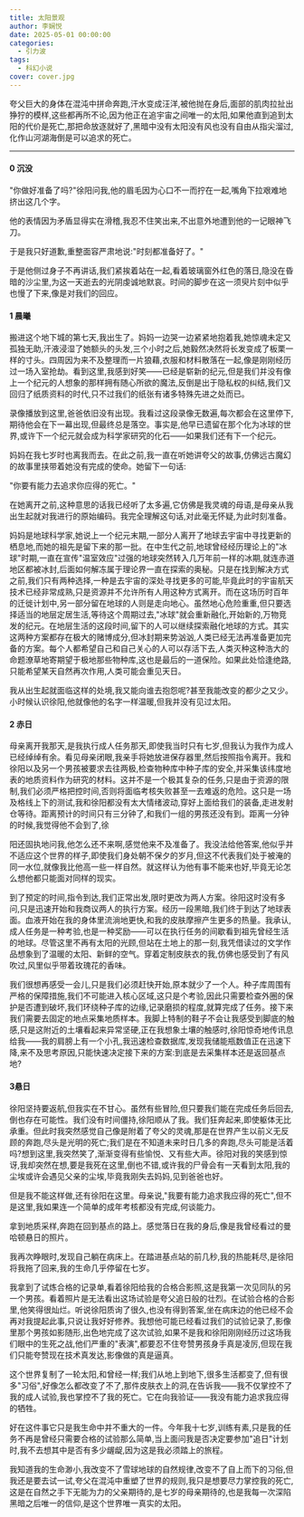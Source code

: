 ```yaml
---
title: 太阳景观
author: 李娴悦
date: 2025-05-01 00:00:00
categories:
  - 引力波
tags:
  - 科幻小说
cover: cover.jpg
---
```


夸父巨大的身体在混沌中拼命奔跑,汗水变成汪洋,被他抛在身后,面部的肌肉拉扯出狰狞的模样,这些都再所不论,因为他正在追宇宙之间唯一的太阳,如果他直到追到太阳的代价是死亡,那把命放逐就好了,黑暗中没有太阳没有风也没有自由从指尖溜过,化作山河湖海倒是可以追求的死亡。

---

#### 0 沉没

"你做好准备了吗?"徐阳问我,他的眉毛因为心口不一而拧在一起,嘴角下拉艰难地挤出这几个字。

他的表情因为矛盾显得实在滑稽,我忍不住笑出来,不出意外地遭到他的一记眼神飞刀。

于是我只好道歉,重整面容严肃地说:"时刻都准备好了。"

于是他侧过身子不再讲话,我们紧挨着站在一起,看着玻璃窗外红色的落日,隐没在昏暗的沙尘里,为这一天逝去的光阴虔诚地默哀。时间的脚步在这一须臾片刻中似乎也慢了下来,像是对我们的回应。

#### 1 晨曦

搬进这个地下城的第七天,我出生了。妈妈一边哭一边紧紧地抱着我,她惊魂未定又孤独无助,汗液浸湿了她额头的头发,三个小时之后,她毅然决然将长发变成了板栗一样的寸头。四周因为来不及整理而一片狼藉,衣服和材料散落在一起,像是刚刚经历过一场入室抢劫。看到这里,我感到好笑——已经是崭新的纪元,但是我们并没有像上一个纪元的人想象的那样拥有随心所欲的魔法,反倒是出于隐私权的纠结,我们又回归了纸质资料的时代,只不过我们的纸张有诸多特殊先进之处而已。

录像播放到这里,爸爸依旧没有出现。我看过这段录像无数遍,每次都会在这里停下,期待他会在下一幕出现,但最终总是落空。事实是,他早已遗留在那个化为冰球的世界,或许下一个纪元就会成为科学家研究的化石——如果我们还有下一个纪元。

妈妈在我七岁时也离我而去。在此之前,我一直在听她讲夸父的故事,仿佛远古魔幻的故事里挟带着她没有完成的使命。她留下一句话:

"你要有能力去追求你应得的死亡。"

在她离开之前,这种意思的话我已经听了太多遍,它仿佛是我灵魂的母语,是母亲从我出生起就对我进行的原始编码。我完全理解这句话,对此毫无怀疑,为此时刻准备。

妈妈是地球科学家,她说上一个纪元末期,一部分人离开了地球去宇宙中寻找更新的栖息地,而她的祖先是留下来的那一批。在中生代之前,地球曾经经历理论上的"冰球"时期,一直在宣传"温室效应"过强的地球突然转入几万年前一样的冰期,就连赤道地区都被冰封,后面如何解冻属于理论界一直在探索的奥秘。只是在找到解决方式之前,我们只有两种选择,一种是去宇宙的深处寻找更多的可能,毕竟此时的宇宙航天技术已经非常成熟,只是资源并不允许所有人用这种方式离开。而在这场历时百年的迁徙计划中,另一部分留在地球的人则是走向地心。虽然地心危险重重,但只要选择适当的地层定居生活,等待这个周期过去,"冰球"就会重新融化,开始新的,万物竞发的纪元。在地层生活的这段时间,留下的人可以继续探索融化地球的方式。其实这两种方案都存在极大的赌博成分,但冰封期来势汹汹,人类已经无法再准备更加完备的方案。每个人都希望自己和自己关心的人可以存活下去,人类灭种这种浩大的命题潦草地寄期望于极地那些物种库,这也是最后的一道保险。如果此处恰逢绝路,只能希望某天自然再次作用,人类可能会重见天日。

我从出生起就面临这样的处境,我又能向谁去抱怨呢?甚至我能改变的都少之又少。小时候认识徐阳,他就像他的名字一样温暖,但我并没有见过太阳。

#### 2 赤日

母亲离开我那天,是我执行成人任务那天,即使我当时只有七岁,但我认为我作为成人已经绰绰有余。看见母亲闭眼,我亲手将她放进保存器里,然后按照指令离开。我和徐阳以及另一个男孩被要求去往两极,检查物种库中种子库的安全,并采集该纬度地表的地质资料作为研究的材料。这并不是一个极其复杂的任务,只是由于资源的限制,我们必须严格把控时间,否则将面临考核失败甚至一去难返的危险。这只是一场及格线上下的测试,我和徐阳都没有太大情绪波动,穿好上面给我们的装备,走进发射仓等待。距离预计的时间只有三分钟了,和我们一组的男孩还没有到。距离一分钟的时候,我觉得他不会到了,徐

阳还固执地问我,他怎么还不来啊,感觉他来不及准备了。我没法给他答案,他似乎并不适应这个世界的样子,即使我们身处朝不保夕的岁月,但这不代表我们处于被淹的同一水位,就像我比他高一些一样自然。就这样认为他有事不能来也好,毕竟无论怎么想他都只能面对同样的现实。

到了预定的时间,指令到达,我们正常出发,限时更改为两人方案。徐阳这时没有多问,只是迅速开始和我商议两人的执行方案。经历一段黑暗,我们终于到达了地球表面。血液开始在我的身体里流淌地更快,和我的皮肤摩擦产生更多的热量。我承认,成人任务是一种考验,也是一种奖励——可以在执行任务的间歇看到祖先曾经生活的地球。尽管这里不再有太阳的光顾,但站在土地上的那一刻,我凭借读过的文学作品想象到了温暖的太阳、新鲜的空气。穿着定制皮肤衣的我,仿佛也感受到了有风吹过,风里似乎带着玫瑰花的香味。

我们很想再感受一会儿,只是我们必须赶快开始,原本就少了一个人。种子库周围有严格的保障措施,我们不可能进入核心区域,这只是个考验,因此只需要检查外圈的保护是否遭到破坏,我们环绕种子库的边缘,记录磨损的程度,就算完成了任务。接下来我们需要去固定的地点采集地质样本。我脚上特制的鞋子不会让我感受到脚底的触感,只是这附近的土壤看起来异常坚硬,正在我想象土壤的触感时,徐阳惊奇地传讯息给我——我的肩膀上有一个小孔,我迅速检查数据库,发现我储能瓶数值正在迅速下降,来不及思考原因,只能快速决定接下来的方案:到底是去采集样本还是返回基点地?

#### 3悬日

徐阳坚持要返航,但我实在不甘心。虽然有些冒险,但只要我们能在完成任务后回去,倒也存在可能性。我们没有时间僵持,徐阳顺从了我。我们狂奔起来,即使躯体无比承重。但此时我突然感觉自己像是附着了夸父的灵魂,那是在世界产生以前义无反顾的奔跑,尽头是光明的死亡;我们是在不知道未来时日几多的奔跑,尽头可能是活着吗?想到这里,我突然笑了,渐渐变得有些愉悦、又有些大声。徐阳对我的笑感到惊讶,我却突然在想,要是我死在这里,倒也不错,或许我的尸骨会有一天看到太阳,我的尘埃或许会遇见父亲的尘埃,毕竟我刚失去妈妈,见到爸爸也好。

但是我不能这样做,还有徐阳在这里。母亲说,"我要有能力追求我应得的死亡",但不是这里,我如果连一个简单的成年考核都没有完成,何谈能力。

拿到地质采样,奔跑在回到基点的路上。感觉落日在我的身后,像是我曾经看过的曼哈顿悬日的照片。

我再次睁眼时,发现自己躺在病床上。在踏进基点站的前几秒,我的热能耗尽,是徐阳将我拖了回来,我的生命几乎停留在七岁。

我拿到了试炼合格的记录单,看着徐阳给我的合格合影照,这是我第一次见同队的另一个男孩。看着照片是无法看出这场试验是夸父追日般的壮烈。在试验合格的合影里,他笑得很灿烂。听说徐阳质询了很久,也没有得到答案,坐在病床边的他已经不会再对我提起此事,只说让我好好修养。我想他可能已经看过我们的试验记录了,影像里那个男孩如影随形,出色地完成了这次试验,如果不是我和徐阳刚刚经历过这场我们眼中的生死之战,他们严重的"表演",都要忍不住夸赞男孩身手真是凌厉,但现在我们只能夸赞现在技术真发达,影像做的真是逼真。

这个世界复制了一轮太阳,和曾经一样;我们从地上到地下,很多生活都变了,但有很多"习俗",好像怎么都改变了不了,那件皮肤衣上的洞,在告诉我——我不仅掌控不了我的成人试验,我也掌控不了我的死亡。它在向我验证——我没有能力追求我应得的牺牲。

好在这件事它只是我生命中并不重大的一件。今年我十七岁,训练有素,只是我的任务不再是曾经只需要合格的试验那么简单,当上面问我是否决定要参加"追日"计划时,我不去想其中是否有多少龌龊,因为这是我必须踏上的旅程。

我知道我的生命渺小,我改变不了雪球地球的自然规律,改变不了自上而下的习俗,但我还是要去试一试,夸父在混沌中重塑了世界的规则,我只是想要尽力掌控我的死亡,这是在自然之手下无能为力的父亲期待的,是七岁的母亲期待的,也是我每一次深陷黑暗之后唯一的信仰,是这个世界唯一真实的太阳。